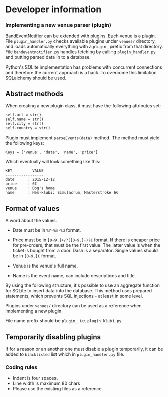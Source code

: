 # Developer information

### Implementing a new venue parser (plugin)

BandEventNotifier can be extended with plugins.
Each venue is a plugin.
File `plugin_handler.py` checks available plugins under `venues/` directory,
and loads automatically everything with a `plugin_` prefix from that directory.
File `bandeventnotifier.py` handles fetching by calling `plugin_handler.py`
and putting parsed data in to a database.

Python's SQLite implementation has problems with concurrent connections and
therefore the current approach is a hack.
To overcome this limitation SQLalchemy should be used.

## Abstract methods
When creating a new plugin class, it must have the following attributes set:

	self.url = str()
	self.name = str()
	self.city = str()
	self.country = str()

Plugin must implement `parseEvents(data)` method.
The method must yield the following keys:

	Keys = ['venue', 'date', 'name', 'price']

Which eventually will look something like this:

	KEY         VALUE
	-----------------
	date      : 2015-12-12
	price     : 6€
	venue     : Dog's home
	name      : Nem-klubi: Simulacrum, Masterstroke 6€

## Format of values
A word about the values.

* Date must be in `%Y-%m-%d` format.

* Price must be in `[0-9.]+/?([0-9.]+)?€` format. If there is cheaper price for
  pre-orders, that must be the first value.
  The latter value is when the ticket is bought from a door.
  Dash is a separator.
  Single values should be in `[0-9.]€` format.

* Venue is the venue's full name.

* Name is the event name, can include descriptions and title.

By using the following structure, it's possible to use an aggregate function for
SQLite to insert data into the database.
This method uses prepared statements, which prevents SQL injections - at least
in some level.

Plugins under `venues/` directory can be used as a reference when implementing
a new plugin.

File name prefix should be `plugin_`, i.e. `plugin_klubi.py`.

## Temporarily disabling plugins
If for a reason or an another one must disable a plugin temporarily, it can be
added to `blacklisted` list which in `plugin_handler.py` file.

### Coding rules
- Indent is four spaces.
- Line width is maximum 80 chars
- Please use the existing files as a reference.

